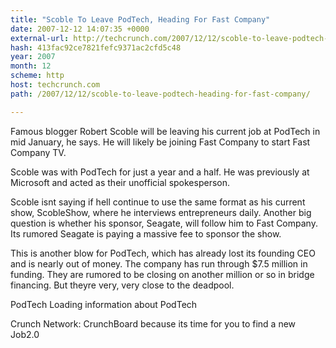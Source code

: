 ```yaml
---
title: "Scoble To Leave PodTech, Heading For Fast Company"
date: 2007-12-12 14:07:35 +0000
external-url: http://techcrunch.com/2007/12/12/scoble-to-leave-podtech-heading-for-fast-company/
hash: 413fac92ce7821fefc9371ac2cfd5c48
year: 2007
month: 12
scheme: http
host: techcrunch.com
path: /2007/12/12/scoble-to-leave-podtech-heading-for-fast-company/

---
```


Famous blogger Robert Scoble will be leaving his current job at PodTech in mid January, he says. He will likely be joining Fast Company to start Fast Company TV.

Scoble was with PodTech for just a year and a half. He was previously at Microsoft and acted as their unofficial spokesperson.

Scoble isnt saying if hell continue to use the same format as his current show, ScobleShow, where he interviews entrepreneurs daily. Another big question is whether his sponsor, Seagate, will follow him to Fast Company. Its rumored Seagate is paying a massive fee to sponsor the show.

This is another blow for PodTech, which has already lost its founding CEO and is nearly out of money. The company has run through $7.5 million in funding. They are rumored to be closing on another million or so in bridge financing. But theyre very, very close to the deadpool.




PodTech 
Loading information about PodTech




Crunch Network:  CrunchBoard because its time for you to find a new Job2.0
